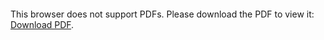 <object data="christ-in-song/CIS1908pdfs/657.pdf" type="application/pdf" width="100%" height="1024px">
    <embed src="christ-in-song/CIS1908pdfs/657.pdf">
        <p>This browser does not support PDFs. Please download the PDF to view it: <a href="christ-in-song/CIS1908pdfs/657.pdf">Download PDF</a>.</p>
    </embed>
</object>
